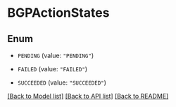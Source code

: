 # BGPActionStates

## Enum


* `PENDING` (value: `"PENDING"`)

* `FAILED` (value: `"FAILED"`)

* `SUCCEEDED` (value: `"SUCCEEDED"`)


[[Back to Model list]](../README.md#documentation-for-models) [[Back to API list]](../README.md#documentation-for-api-endpoints) [[Back to README]](../README.md)


